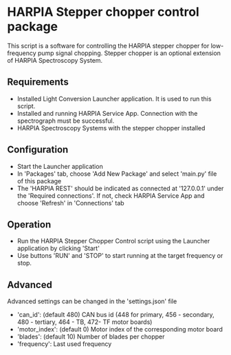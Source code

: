 # HARPIA Stepper chopper control package
This script is a software for controlling the HARPIA stepper chopper for low-frequency 
pump signal chopping. Stepper chopper is an optional extension of HARPIA Spectroscopy System.

## Requirements
 - Installed Light Conversion Launcher application. It is used to run this 
   script.
 - Installed and running HARPIA Service App. Connection with the spectrograph 
   must be successful.
 - HARPIA Spectroscopy Systems with the stepper chopper installed 
 
## Configuration
 - Start the Launcher application
 - In 'Packages' tab, choose 'Add New Package' and select 'main.py' file 
   of this package
 - The 'HARPIA REST' should be indicated as connected at '127.0.0.1' under the
   'Required connections'. If not, check HARPIA Service App and choose 'Refresh'
   in 'Connections' tab
 
## Operation 
 - Run the HARPIA Stepper Chopper Control script using the Launcher application
   by clicking 'Start'
 - Use buttons 'RUN' and 'STOP' to start running at the target frequency or stop.
 
## Advanced
Advanced settings can be changed in the 'settings.json' file
 - 'can_id': (default 480) CAN bus id (448 for primary, 456 - secondary, 480 - tertiary,
   464 - TB, 472- TF motor boards)
 - 'motor_index': (default 0) Motor index of the corresponding motor  board 
 - 'blades': (default 10) Number of blades per chopper
 - 'frequency': Last used frequency